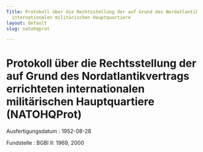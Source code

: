 ```yaml
---
Title: Protokoll über die Rechtsstellung der auf Grund des Nordatlantikvertrags errichteten
  internationalen militärischen Hauptquartiere
layout: default
slug: natohqprot

---
```


# Protokoll über die Rechtsstellung der auf Grund des Nordatlantikvertrags errichteten internationalen militärischen Hauptquartiere (NATOHQProt)

Ausfertigungsdatum
:   1952-08-28

Fundstelle
:   BGBl II: 1969, 2000

